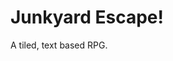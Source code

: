 Junkyard Escape!                                                                
========
A tiled, text based RPG.
